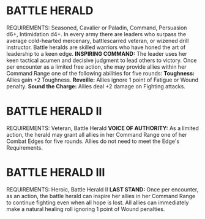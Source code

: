 # BATTLE HERALD
REQUIREMENTS: Seasoned, Cavalier or Paladin, Command, Persuasion d6+, Intimidation d4+.
In every army there are leaders who surpass the average cold-hearted mercenary, battlescarred veteran, or wizened drill instructor. Battle heralds are skilled warriors who have honed the art of leadership to a keen edge.
**INSPIRING COMMAND:** The leader uses her keen tactical acumen and decisive judgment to lead others to victory. Once per encounter as a limited free action, she may provide allies within her Command Range one of the following abilities for five rounds:
**Toughness:** Allies gain +2 Toughness.
**Reveille:** Allies ignore 1 point of Fatigue or Wound penalty.
**Sound the Charge:** Allies deal +2 damage on Fighting attacks.

# BATTLE HERALD II
REQUIREMENTS: Veteran, Battle Herald
**VOICE OF AUTHORITY:** As a limited action, the herald may grant all allies in her Command Range one of her Combat Edges for five rounds. Allies do not need to meet the Edge's Requirements.

# BATTLE HERALD III
REQUIREMENTS: Heroic, Battle Herald II
**LAST STAND:** Once per encounter, as an action, the battle herald can inspire her allies in her Command Range to continue fighting even when all hope is lost.
All allies can immediately make a natural healing roll ignoring 1 point of Wound penalties.
